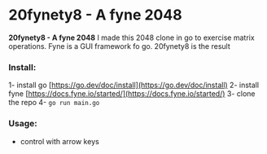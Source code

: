 # 20fynety8 - A fyne 2048

**20fynety8 - A fyne 2048**
I made this 2048 clone in go to exercise matrix operations.
Fyne is a GUI framework fo go.
20fynety8 is the result

### Install:
1- install go
[https://go.dev/doc/install](https://go.dev/doc/install)
2- install fyne
[https://docs.fyne.io/started/](https://docs.fyne.io/started/)
3- clone the repo
4- `go run main.go`

### Usage:
- control with arrow keys
